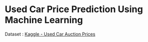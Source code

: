 # Used Car Price Prediction Using Machine Learning

Dataset : [Kaggle - Used Car Auction Prices](/[guides/content/editing-an-existing-page](https://www.kaggle.com/datasets/tunguz/used-car-auction-prices)https://www.kaggle.com/datasets/tunguz/used-car-auction-prices)
